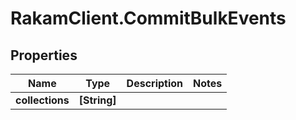 # RakamClient.CommitBulkEvents

## Properties
Name | Type | Description | Notes
------------ | ------------- | ------------- | -------------
**collections** | **[String]** |  | 



